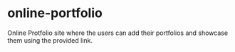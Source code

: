 # online-portfolio
Online Protfolio site where the users can add their portfolios and showcase them using the provided link.
